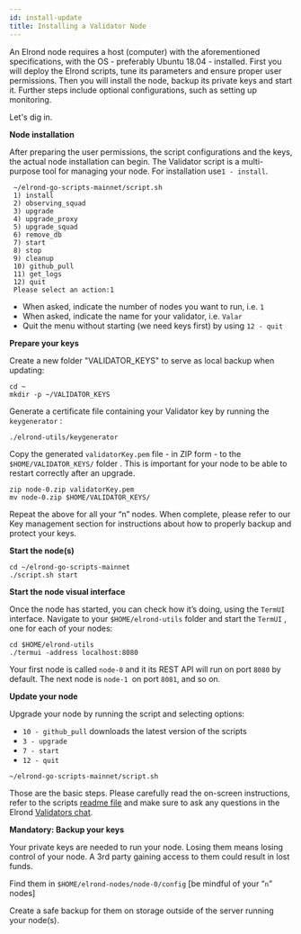 ```yaml
---
id: install-update
title: Installing a Validator Node
---
```


An Elrond node requires a host (computer) with the aforementioned specifications, with the OS - preferably Ubuntu 18.04 - installed. First you will deploy the Elrond scripts, tune its parameters and ensure proper user permissions. Then you will install the node, backup its private keys and start it. Further steps include optional configurations, such as setting up monitoring.

Let's dig in.

**Node installation**

After preparing the user permissions, the script configurations and the keys, the actual node installation can begin. The Validator script is a multi-purpose tool for managing your node. For installation use`1 - install`.



```
 ~/elrond-go-scripts-mainnet/script.sh
 1) install
 2) observing_squad
 3) upgrade
 4) upgrade_proxy
 5) upgrade_squad
 6) remove_db
 7) start
 8) stop
 9) cleanup
 10) github_pull
 11) get_logs
 12) quit
 Please select an action:1
```

- When asked, indicate the number of nodes you want to run, i.e. `1`
- When asked, indicate the name for your validator, i.e. `Valar`
- Quit the menu without starting (we need keys first) by using `12 - quit`

**Prepare your keys**

Create a new folder "VALIDATOR_KEYS" to serve as local backup when updating:

```
cd ~
mkdir -p ~/VALIDATOR_KEYS
```

Generate a certificate file containing your Validator key by running the `keygenerator` :

```
./elrond-utils/keygenerator
```

Copy the generated `validatorKey.pem` file - in ZIP form - to the `$HOME/VALIDATOR_KEYS/` folder . This is important for your node to be able to restart correctly after an upgrade.

```
zip node-0.zip validatorKey.pem
mv node-0.zip $HOME/VALIDATOR_KEYS/
```

Repeat the above for all your “n” nodes. When complete, please refer to our Key management section for instructions about how to properly backup and protect your keys.

**Start the node(s)**

```
cd ~/elrond-go-scripts-mainnet
./script.sh start
```

**Start the node visual interface**

Once the node has started, you can check how it’s doing, using the `TermUI` interface. Navigate to your `$HOME/elrond-utils` folder and start the `TermUI`  , one for each of your nodes:

```
cd $HOME/elrond-utils
./termui -address localhost:8080
```

Your first node is called `node-0` and it its REST API will run on port `8080` by default. The next node is `node-1 `on port `8081`, and so on.

**Update your node**

Upgrade your node by running the script and selecting options:

- `10 - github_pull` downloads the latest version of the scripts
- `3 - upgrade`
- `7 - start`
- `12 - quit`

```
~/elrond-go-scripts-mainnet/script.sh
```

Those are the basic steps. Please carefully read the on-screen instructions, refer to the scripts [readme file](https://github.com/ElrondNetwork/elrond-go-scripts-mainnet/blob/master/README.md) and make sure to ask any questions in the Elrond [Validators chat](https://t.me/ElrondValidators).

**Mandatory: Backup your keys**

Your private keys are needed to run your node. Losing them means losing control of your node. A 3rd party gaining access to them could result in lost funds.

Find them in `$HOME/elrond-nodes/node-0/config` [be mindful of your “`n`” nodes]



Create a safe backup for them on storage outside of the server running your node(s).